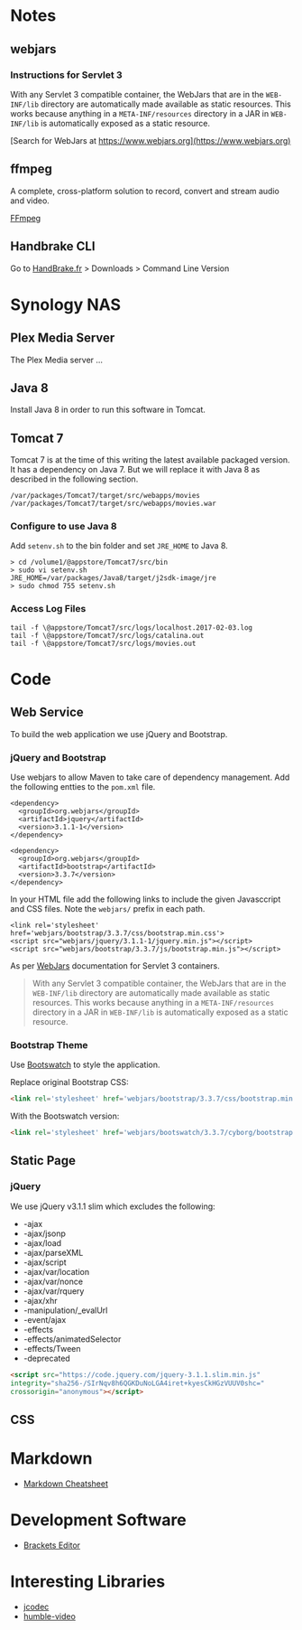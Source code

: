 # Notes

## webjars

### Instructions for Servlet 3
With any Servlet 3 compatible container, the WebJars that are in the
`WEB-INF/lib` directory are automatically made available as static
resources. This works because anything in a `META-INF/resources`
directory in a JAR in `WEB-INF/lib` is automatically exposed as a static
resource.

[Search for WebJars at https://www.webjars.org](https://www.webjars.org)

## ffmpeg

A complete, cross-platform solution to record, convert and stream
audio and video.

[FFmpeg](https://ffmpeg.org/)

## Handbrake CLI

Go to [HandBrake.fr](https://handbrake.fr/) > Downloads > Command Line Version

# Synology NAS

## Plex Media Server

The Plex Media server ...

## Java 8

Install Java 8 in order to run this software in Tomcat.

## Tomcat 7

Tomcat 7 is at the time of this writing the latest available
packaged version. It has a dependency on Java 7. But we will
replace it with Java 8 as described in the following section.

```
/var/packages/Tomcat7/target/src/webapps/movies
/var/packages/Tomcat7/target/src/webapps/movies.war
````

### Configure to use Java 8

Add `setenv.sh` to the bin folder and set `JRE_HOME` to Java 8.

    > cd /volume1/@appstore/Tomcat7/src/bin
    > sudo vi setenv.sh
    JRE_HOME=/var/packages/Java8/target/j2sdk-image/jre
    > sudo chmod 755 setenv.sh


### Access Log Files

    tail -f \@appstore/Tomcat7/src/logs/localhost.2017-02-03.log
    tail -f \@appstore/Tomcat7/src/logs/catalina.out
    tail -f \@appstore/Tomcat7/src/logs/movies.out

# Code

## Web Service

To build the web application we use jQuery and Bootstrap.

### jQuery and Bootstrap

Use webjars to allow Maven to take care of dependency management. Add the following
entties to the `pom.xml` file.

    <dependency>
      <groupId>org.webjars</groupId>
      <artifactId>jquery</artifactId>
      <version>3.1.1-1</version>
    </dependency>

    <dependency>
      <groupId>org.webjars</groupId>
      <artifactId>bootstrap</artifactId>
      <version>3.3.7</version>
    </dependency>

In your HTML file add the following links to include the given Javasccript and CSS
files. Note the `webjars/` prefix in each path.

    <link rel='stylesheet' href='webjars/bootstrap/3.3.7/css/bootstrap.min.css'>
    <script src="webjars/jquery/3.1.1-1/jquery.min.js"></script>
    <script src="webjars/bootstrap/3.3.7/js/bootstrap.min.js"></script>

As per [WebJars](http://www.webjars.org/documentation#servlet3) documentation for Servlet 3 containers.

> With any Servlet 3 compatible container, the WebJars that are in the `WEB-INF/lib` directory
> are automatically made available as static resources. This works because anything in a
> `META-INF/resources` directory in a JAR in `WEB-INF/lib` is automatically exposed as a static
> resource.

### Bootstrap Theme

Use [Bootswatch](https://bootswatch.com/) to style the application.

Replace original Bootstrap CSS:

```HTML
<link rel='stylesheet' href='webjars/bootstrap/3.3.7/css/bootstrap.min.css'>
```

With the Bootswatch version:

```HTML
<link rel='stylesheet' href='webjars/bootswatch/3.3.7/cyborg/bootstrap.min.css'>
```

## Static Page

### jQuery

We use jQuery v3.1.1 slim which excludes the following:

* -ajax
* -ajax/jsonp
* -ajax/load
* -ajax/parseXML
* -ajax/script
* -ajax/var/location
* -ajax/var/nonce
* -ajax/var/rquery
* -ajax/xhr
* -manipulation/_evalUrl
* -event/ajax
* -effects
* -effects/animatedSelector
* -effects/Tween
* -deprecated

```HTML
<script src="https://code.jquery.com/jquery-3.1.1.slim.min.js"
integrity="sha256-/SIrNqv8h6QGKDuNoLGA4iret+kyesCkHGzVUUV0shc="
crossorigin="anonymous"></script>
```

## CSS

# Markdown

* [Markdown Cheatsheet](https://github.com/adam-p/markdown-here/wiki/Markdown-Cheatsheet)

# Development Software

* [Brackets Editor](http://brackets.io/)


# Interesting Libraries

* [jcodec](http://jcodec.org/)
* [humble-video](https://github.com/artclarke/humble-video)
